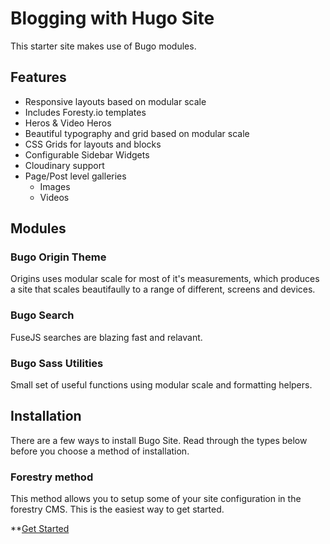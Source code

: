 # Blogging with Hugo Site

This starter site makes use of Bugo modules.  

## Features

* Responsive layouts based on modular scale
* Includes Foresty.io templates
* Heros & Video Heros
* Beautiful typography and grid based on modular scale
* CSS Grids for layouts and blocks
* Configurable Sidebar Widgets
* Cloudinary support
* Page/Post level galleries
  * Images
  * Videos

## Modules

### Bugo Origin Theme
Origins uses modular scale for most of it's measurements, which produces a site that scales beautifaully to a range of different, screens and devices.

### Bugo Search
FuseJS searches are blazing fast and relavant.

### Bugo Sass Utilities
Small set of useful functions using modular scale and formatting helpers.

## Installation

There are a few ways to install Bugo Site. Read through the types below before you choose a method of installation.

### Forestry method

This method allows you to setup some of your site configuration in the forestry CMS. This is the easiest way to get started.

**[Get Started]( https://app.forestry.io/quick-start?repo=bugoio/bugo-site&engine=hugo "Get Started")
